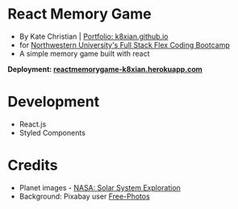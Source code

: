 # React Memory Game

* By Kate Christian | [Portfolio: k8xian.github.io](https://k8xian.github.io)
* for [Northwestern University's Full Stack Flex Coding Bootcamp](https://bootcamp.northwestern.edu/coding/)
* A simple memory game built with react 

**Deployment: [reactmemorygame-k8xian.herokuapp.com](https://reactmemorygame-k8xian.herokuapp.com)**

# Development
* React.js
* Styled Components

# Credits
* Planet images - [NASA: Solar System Exploration](https://www.google.com/search?q=nasa+solar+system&oq=nasa+solar+system&aqs=chrome..69i57j69i60l3.2880j0j7&sourceid=chrome&ie=UTF-8)
* Background: Pixabay user [Free-Photos](https://pixabay.com/en/sky-stars-constellations-astronomy-828648/)
